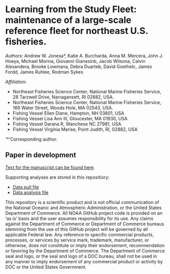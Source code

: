 # Learning from the Study Fleet: maintenance of a large-scale reference fleet for northeast U.S. fisheries.

*Authors:* 
Andrew W. Jonesa*, Katie A. Burcharda, Anna M. Mercera, John J. Hoeya, Michael Morina, Giovanni Gianesinb, Jacob Wilsona, Calvin Alexandera, Brooke Lowmana, Debra Duarteb, David Goethelc, James Fordd, James Ruhlee, Rodman Sykes

*Affiliation:* 
- Northeast Fisheries Science Center, National Marine Fisheries Service, 28 Tarzwell Drive, Narragansett, RI 02882, USA.
- Northeast Fisheries Science Center, National Marine Fisheries Service, 166 Water Street, Woods Hole, MA 02543, USA.
- Fishing Vessel Ellen Diane, Hampton, NH 03801, USA
- Fishing Vessel Lisa Ann III, Gloucester, MA 01930, USA
- Fishing Vessel Darana R, Wanchese NC 27981, USA
- Fishing Vessel Virginia Marise, Point Judith, RI, 02882, USA

'*'Corresponding author.


## Paper in development
[Text for the manuscript can be found here](https://docs.google.com/document/d/1YDK3c8Nfrgd_alpOc7kiif1VO3wDthdvKf3CY3j4QTw/edit?usp=sharing).

Supporting analyses are stored in this repositiory:
- [Data pull file](https://github.com/AJONES8/FMRD_CRB_SF_Overview_MS/blob/main/Data%20Pull/Study%20Fleet%20Manuscript%20Analysis%20Only.Rmd)
- [Data analysis file](https://github.com/AJONES8/FMRD_CRB_SF_Overview_MS/blob/main/Analysis/Study%20Fleet%20Manuscript%20Analysis%20Only.Rmd)

This repository is a scientific product and is not official communication of the National Oceanic and Atmospheric Administration, or the United States Department of Commerce. All NOAA GitHub project code is provided on an ‘as is’ basis and the user assumes responsibility for its use. Any claims against the Department of Commerce or Department of Commerce bureaus stemming from the use of this GitHub project will be governed by all applicable Federal law. Any reference to specific commercial products, processes, or services by service mark, trademark, manufacturer, or otherwise, does not constitute or imply their endorsement, recommendation or favoring by the Department of Commerce. The Department of Commerce seal and logo, or the seal and logo of a DOC bureau, shall not be used in any manner to imply endorsement of any commercial product or activity by DOC or the United States Government.

